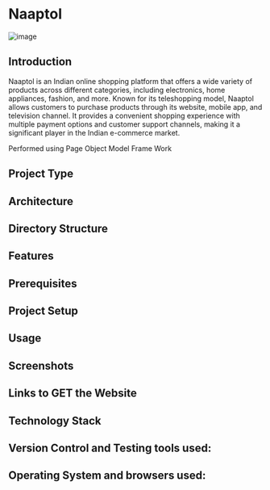 # Naaptol
![image](https://github.com/user-attachments/assets/18ab4ba3-fb94-427a-b751-688a3e69f3c3)

## Introduction
Naaptol is an Indian online shopping platform that offers a wide variety of products across different categories, including electronics, home appliances, fashion, and more. Known for its teleshopping model, Naaptol allows customers to purchase products through its website, mobile app, and television channel. It provides a convenient shopping experience with multiple payment options and customer support channels, making it a significant player in the Indian e-commerce market.

Performed using Page Object Model Frame Work

## Project Type

## Architecture

## Directory Structure

## Features

## Prerequisites

## Project Setup

## Usage

## Screenshots


## Links to GET the Website
## Technology Stack
## Version Control and Testing tools used:
## Operating System and browsers used:







